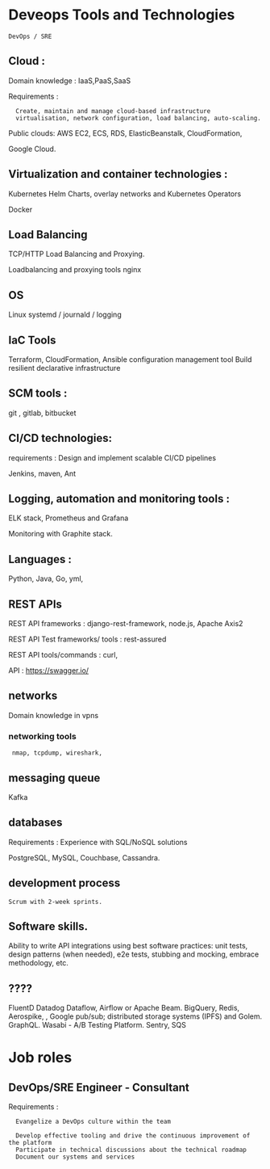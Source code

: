 
# Deveops Tools and Technologies

    DevOps / SRE
    
## Cloud :
Domain knowledge : 
     IaaS,PaaS,SaaS

Requirements : 

      Create, maintain and manage cloud-based infrastructure
      virtualisation, network configuration, load balancing, auto-scaling.
     
Public clouds:
     AWS  EC2, ECS, RDS, ElasticBeanstalk, CloudFormation,

   Google Cloud.
 
 
## Virtualization and container technologies :
  Kubernetes
    Helm Charts, overlay networks and Kubernetes Operators
  
  Docker

##  Load Balancing

TCP/HTTP Load Balancing and Proxying.
   
   Loadbalancing and proxying tools 
       nginx

## OS
 Linux 
 systemd / journald / logging

## IaC Tools
  
  Terraform, CloudFormation,  Ansible
  configuration management tool
  Build resilient declarative infrastructure 

## SCM tools :
   git , gitlab, bitbucket

## CI/CD technologies:
requirements : Design and implement scalable CI/CD pipelines

Jenkins, maven, Ant

## Logging, automation and monitoring tools :
   ELK stack, Prometheus and Grafana

   Monitoring with Graphite stack.

## Languages : 
Python, Java, Go, yml, 

## REST APIs

REST API frameworks :  django-rest-framework, node.js, Apache Axis2

REST API Test frameworks/ tools : rest-assured

REST API tools/commands :  curl,

API : https://swagger.io/

## networks
Domain knowledge in vpns

### networking tools
     nmap, tcpdump, wireshark,
     
## messaging queue
  Kafka

## databases
Requirements :
         Experience with SQL/NoSQL solutions

 PostgreSQL, MySQL, Couchbase, Cassandra.

##  development process
    Scrum with 2-week sprints. 

## Software skills.
Ability to write API integrations using best software
practices: unit tests, design patterns (when needed), e2e tests, stubbing
and mocking, embrace methodology, etc.


##   ????
FluentD
Datadog
Dataflow, Airflow or Apache Beam.
BigQuery,
Redis, Aerospike, , Google pub/sub;
distributed storage systems (IPFS) and Golem.
 GraphQL.
Wasabi - A/B Testing Platform.
 Sentry, SQS

# Job roles

## DevOps/SRE Engineer - Consultant 
  Requirements : 
  
      Evangelize a DevOps culture within the team
      
      Develop effective tooling and drive the continuous improvement of the platform
      Participate in technical discussions about the technical roadmap
      Document our systems and services
  


